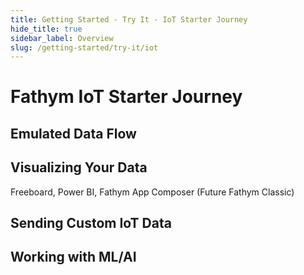 ```yaml
---
title: Getting Started - Try It - IoT Starter Journey
hide_title: true
sidebar_label: Overview
slug: /getting-started/try-it/iot
---
```


# Fathym IoT Starter Journey

## Emulated Data Flow

## Visualizing Your Data

Freeboard, Power BI, Fathym App Composer (Future Fathym Classic)

## Sending Custom IoT Data

## Working with ML/AI
